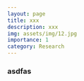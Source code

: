```yaml
---
layout: page
title: xxx
description: xxx
img: assets/img/12.jpg
importance: 1
category: Research
---
```


### asdfas

